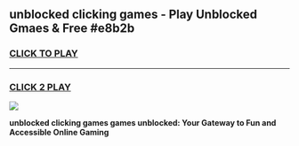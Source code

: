 
## unblocked clicking games - Play Unblocked Gmaes & Free #e8b2b
<h3>
<a href="https://news.freeplayer.one?title=unblocked_clicking_games&ref=24F">CLICK TO PLAY</a></h3>
<hr>

<h3>
<a href="https://news.freeplayer.one?title=unblocked_clicking_games&ref=24F">CLICK 2 PLAY</a>
  
</h3>

<a href="https://news.freeplayer.one?title=unblocked_clicking_games&ref=24F/"><img src="https://clearcache.store/games.png"></a>


**unblocked clicking games games unblocked: Your Gateway to Fun and Accessible Online Gaming**
